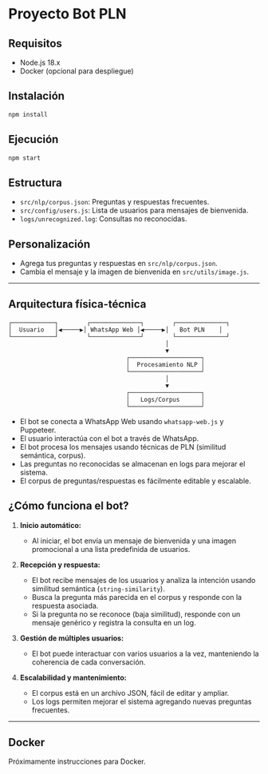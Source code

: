 # Proyecto Bot PLN

## Requisitos
- Node.js 18.x
- Docker (opcional para despliegue)

## Instalación

```bash
npm install
```

## Ejecución

```bash
npm start
```

## Estructura
- `src/nlp/corpus.json`: Preguntas y respuestas frecuentes.
- `src/config/users.js`: Lista de usuarios para mensajes de bienvenida.
- `logs/unrecognized.log`: Consultas no reconocidas.

## Personalización
- Agrega tus preguntas y respuestas en `src/nlp/corpus.json`.
- Cambia el mensaje y la imagen de bienvenida en `src/utils/image.js`.

---

## Arquitectura física-técnica

```
┌────────────┐        ┌──────────────┐        ┌──────────────┐
│  Usuario   │◀─────▶│ WhatsApp Web │◀─────▶│   Bot PLN    │
└────────────┘        └──────────────┘        └──────────────┘
                                            │
                                            ▼
                                 ┌────────────────────┐
                                 │  Procesamiento NLP │
                                 └────────────────────┘
                                            │
                                            ▼
                                 ┌────────────────────┐
                                 │   Logs/Corpus      │
                                 └────────────────────┘
```

- El bot se conecta a WhatsApp Web usando `whatsapp-web.js` y Puppeteer.
- El usuario interactúa con el bot a través de WhatsApp.
- El bot procesa los mensajes usando técnicas de PLN (similitud semántica, corpus).
- Las preguntas no reconocidas se almacenan en logs para mejorar el sistema.
- El corpus de preguntas/respuestas es fácilmente editable y escalable.

## ¿Cómo funciona el bot?

1. **Inicio automático:**
   - Al iniciar, el bot envía un mensaje de bienvenida y una imagen promocional a una lista predefinida de usuarios.

2. **Recepción y respuesta:**
   - El bot recibe mensajes de los usuarios y analiza la intención usando similitud semántica (`string-similarity`).
   - Busca la pregunta más parecida en el corpus y responde con la respuesta asociada.
   - Si la pregunta no se reconoce (baja similitud), responde con un mensaje genérico y registra la consulta en un log.

3. **Gestión de múltiples usuarios:**
   - El bot puede interactuar con varios usuarios a la vez, manteniendo la coherencia de cada conversación.

4. **Escalabilidad y mantenimiento:**
   - El corpus está en un archivo JSON, fácil de editar y ampliar.
   - Los logs permiten mejorar el sistema agregando nuevas preguntas frecuentes.

---

## Docker
Próximamente instrucciones para Docker.
